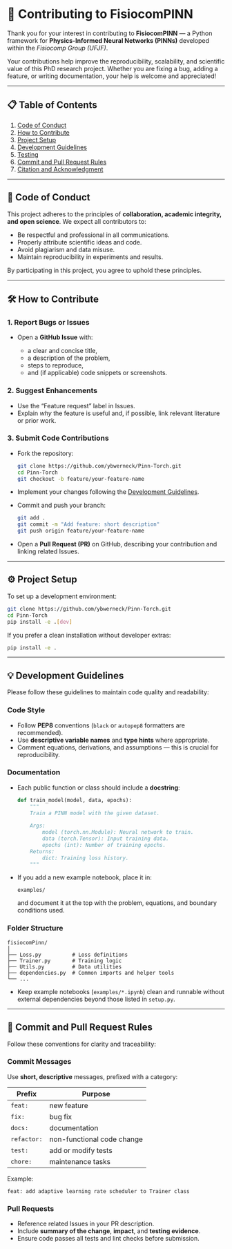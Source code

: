 # 🤝 Contributing to FisiocomPINN

Thank you for your interest in contributing to **FisiocomPINN** — a Python framework for **Physics-Informed Neural Networks (PINNs)** developed within the *Fisiocomp Group (UFJF)*.

Your contributions help improve the reproducibility, scalability, and scientific value of this PhD research project.
Whether you are fixing a bug, adding a feature, or writing documentation, your help is welcome and appreciated!

---

## 📋 Table of Contents

1. [Code of Conduct](#-code-of-conduct)
2. [How to Contribute](#-how-to-contribute)
3. [Project Setup](#-project-setup)
4. [Development Guidelines](#-development-guidelines)
5. [Testing](#-testing)
6. [Commit and Pull Request Rules](#-commit-and-pull-request-rules)
7. [Citation and Acknowledgment](#-citation-and-acknowledgment)

---

## 🧭 Code of Conduct

This project adheres to the principles of **collaboration, academic integrity, and open science**.
We expect all contributors to:

* Be respectful and professional in all communications.
* Properly attribute scientific ideas and code.
* Avoid plagiarism and data misuse.
* Maintain reproducibility in experiments and results.

By participating in this project, you agree to uphold these principles.

---

## 🛠️ How to Contribute

### 1. Report Bugs or Issues

* Open a **GitHub Issue** with:

  * a clear and concise title,
  * a description of the problem,
  * steps to reproduce,
  * and (if applicable) code snippets or screenshots.

### 2. Suggest Enhancements

* Use the “Feature request” label in Issues.
* Explain *why* the feature is useful and, if possible, link relevant literature or prior work.

### 3. Submit Code Contributions

* Fork the repository:

  ```bash
  git clone https://github.com/ybwerneck/Pinn-Torch.git
  cd Pinn-Torch
  git checkout -b feature/your-feature-name
  ```
* Implement your changes following the [Development Guidelines](#-development-guidelines).
* Commit and push your branch:

  ```bash
  git add .
  git commit -m "Add feature: short description"
  git push origin feature/your-feature-name
  ```
* Open a **Pull Request (PR)** on GitHub, describing your contribution and linking related Issues.

---

## ⚙️ Project Setup

To set up a development environment:

```bash
git clone https://github.com/ybwerneck/Pinn-Torch.git
cd Pinn-Torch
pip install -e .[dev]
```

If you prefer a clean installation without developer extras:

```bash
pip install -e .
```

---

## 💡 Development Guidelines

Please follow these guidelines to maintain code quality and readability:

### Code Style

* Follow **PEP8** conventions (`black` or `autopep8` formatters are recommended).
* Use **descriptive variable names** and **type hints** where appropriate.
* Comment equations, derivations, and assumptions — this is crucial for reproducibility.

### Documentation

* Each public function or class should include a **docstring**:

  ```python
  def train_model(model, data, epochs):
      """
      Train a PINN model with the given dataset.
      
      Args:
          model (torch.nn.Module): Neural network to train.
          data (torch.Tensor): Input training data.
          epochs (int): Number of training epochs.
      Returns:
          dict: Training loss history.
      """
  ```
* If you add a new example notebook, place it in:

  ```
  examples/
  ```

  and document it at the top with the problem, equations, and boundary conditions used.

### Folder Structure

```
fisiocomPinn/
│
├── Loss.py          # Loss definitions
├── Trainer.py       # Training logic
├── Utils.py         # Data utilities
├── dependencies.py  # Common imports and helper tools
└── ...
```
 
* Keep example notebooks (`examples/*.ipynb`) clean and runnable without external dependencies beyond those listed in `setup.py`.

---

## 🧾 Commit and Pull Request Rules

Follow these conventions for clarity and traceability:

### Commit Messages

Use **short, descriptive** messages, prefixed with a category:

| Prefix      | Purpose                    |
| ----------- | -------------------------- |
| `feat:`     | new feature                |
| `fix:`      | bug fix                    |
| `docs:`     | documentation              |
| `refactor:` | non-functional code change |
| `test:`     | add or modify tests        |
| `chore:`    | maintenance tasks          |

Example:

```
feat: add adaptive learning rate scheduler to Trainer class
```

### Pull Requests

* Reference related Issues in your PR description.
* Include **summary of the change**, **impact**, and **testing evidence**.
* Ensure code passes all tests and lint checks before submission.


